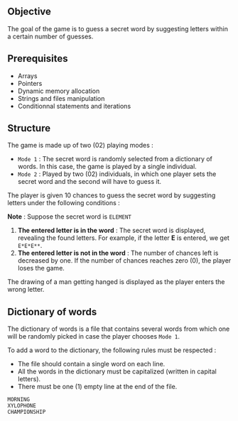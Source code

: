 ## Objective
The goal of the game is to guess a secret word by suggesting letters within a certain number of guesses.


## Prerequisites
- Arrays
- Pointers
- Dynamic memory allocation
- Strings and files manipulation
- Conditionnal statements and iterations


## Structure
The game is made up of two (02) playing modes :
- `Mode 1` : The secret word is randomly selected from a dictionary of words. In this case, the game is played by a single individual.
- `Mode 2` : Played by two (02) individuals, in which one player sets the secret word and the second will have to guess it.

The player is given 10 chances to guess the secret word by suggesting letters under the following conditions :

**Note** : Suppose the secret word is `ELEMENT`
1. **The entered letter is in the word** : The secret word is displayed, revealing the found letters. For example, if the letter **E** is entered, we get `E*E*E**`.
2. **The entered letter is not in the word** : The number of chances left is decreased by one. If the number of chances reaches zero (0), the player loses the game.

The drawing of a man getting hanged is displayed as the player enters the wrong letter.


## Dictionary of words
The dictionary of words is a file that contains several words from which one will be randomly picked in case the player chooses `Mode 1`. 

To add a word to the dictionary, the following rules must be respected :
- The file should contain a single word on each line. 
- All the words in the dictionary must be capitalized (written in capital letters).
- There must be one (1) empty line at the end of the file.

```
MORNING
XYLOPHONE
CHAMPIONSHIP

```

